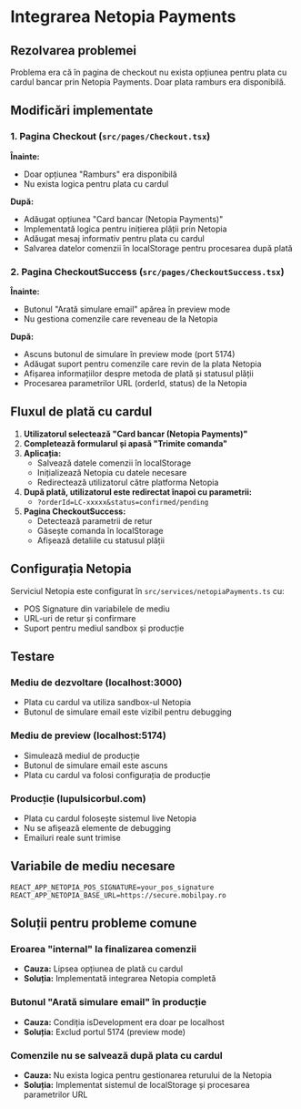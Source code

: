 # Integrarea Netopia Payments

## Rezolvarea problemei

Problema era că în pagina de checkout nu exista opțiunea pentru plata cu cardul bancar prin Netopia Payments. Doar plata ramburs era disponibilă.

## Modificări implementate

### 1. Pagina Checkout (`src/pages/Checkout.tsx`)

**Înainte:**

- Doar opțiunea "Ramburs" era disponibilă
- Nu exista logica pentru plata cu cardul

**După:**

- Adăugat opțiunea "Card bancar (Netopia Payments)"
- Implementată logica pentru inițierea plății prin Netopia
- Adăugat mesaj informativ pentru plata cu cardul
- Salvarea datelor comenzii în localStorage pentru procesarea după plată

### 2. Pagina CheckoutSuccess (`src/pages/CheckoutSuccess.tsx`)

**Înainte:**

- Butonul "Arată simulare email" apărea în preview mode
- Nu gestiona comenzile care reveneau de la Netopia

**După:**

- Ascuns butonul de simulare în preview mode (port 5174)
- Adăugat suport pentru comenzile care revin de la plata Netopia
- Afișarea informațiilor despre metoda de plată și statusul plății
- Procesarea parametrilor URL (orderId, status) de la Netopia

## Fluxul de plată cu cardul

1. **Utilizatorul selectează "Card bancar (Netopia Payments)"**
2. **Completează formularul și apasă "Trimite comanda"**
3. **Aplicația:**
   - Salvează datele comenzii în localStorage
   - Inițializează Netopia cu datele necesare
   - Redirectează utilizatorul către platforma Netopia
4. **După plată, utilizatorul este redirectat înapoi cu parametrii:**
   - `?orderId=LC-xxxxx&status=confirmed/pending`
5. **Pagina CheckoutSuccess:**
   - Detectează parametrii de retur
   - Găsește comanda în localStorage
   - Afișează detaliile cu statusul plății

## Configurația Netopia

Serviciul Netopia este configurat în `src/services/netopiaPayments.ts` cu:

- POS Signature din variabilele de mediu
- URL-uri de retur și confirmare
- Suport pentru mediul sandbox și producție

## Testare

### Mediu de dezvoltare (localhost:3000)

- Plata cu cardul va utiliza sandbox-ul Netopia
- Butonul de simulare email este vizibil pentru debugging

### Mediu de preview (localhost:5174)

- Simulează mediul de producție
- Butonul de simulare email este ascuns
- Plata cu cardul va folosi configurația de producție

### Producție (lupulsicorbul.com)

- Plata cu cardul folosește sistemul live Netopia
- Nu se afișează elemente de debugging
- Emailuri reale sunt trimise

## Variabile de mediu necesare

```env
REACT_APP_NETOPIA_POS_SIGNATURE=your_pos_signature
REACT_APP_NETOPIA_BASE_URL=https://secure.mobilpay.ro
```

## Soluții pentru probleme comune

### Eroarea "internal" la finalizarea comenzii

- **Cauza:** Lipsea opțiunea de plată cu cardul
- **Soluția:** Implementată integrarea Netopia completă

### Butonul "Arată simulare email" în producție

- **Cauza:** Condiția isDevelopment era doar pe localhost
- **Soluția:** Exclud portul 5174 (preview mode)

### Comenzile nu se salvează după plata cu cardul

- **Cauza:** Nu exista logica pentru gestionarea returului de la Netopia
- **Soluția:** Implementat sistemul de localStorage și procesarea parametrilor URL
